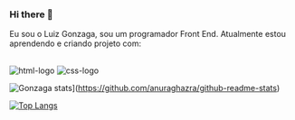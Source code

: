### Hi there 👋


Eu sou o Luiz Gonzaga, sou um programador Front End.  Atualmente estou aprendendo e criando projeto com:
<br>
<br>

<img src= "https://img.shields.io/badge/HTML5-E34F26?style=for-the-badge&logo=html5&logoColor=white" alt= "html-logo" />

<img src="https://img.shields.io/badge/CSS3-1572B6?style=for-the-badge&logo=css3&logoColor=white" alt= "css-logo" />


![Gonzaga stats](https://github-readme-stats.vercel.app/api?username=luizgonzaga12)](https://github.com/anuraghazra/github-readme-stats)


[![Top Langs](https://github-readme-stats.vercel.app/api/top-langs/?username=luizgonzaga12)](https://github.com/anuraghazra/github-readme-stats)
